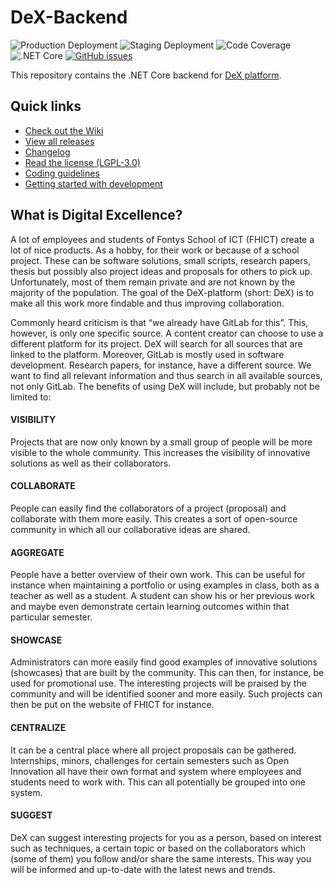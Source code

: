 # DeX-Backend
![Production Deployment](https://github.com/DigitalExcellence/dex-backend/workflows/Production%20Deployment/badge.svg) ![Staging Deployment](https://github.com/DigitalExcellence/dex-backend/workflows/Staging%20Deployment/badge.svg) ![Code Coverage](https://github.com/DigitalExcellence/dex-backend/workflows/Code%20Coverage/badge.svg) ![.NET Core](https://github.com/DigitalExcellence/dex-backend/workflows/.NET%20Core/badge.svg) [![GitHub issues](https://img.shields.io/github/issues/DigitalExcellence/dex-backend?style=plastic)](https://github.com/DigitalExcellence/dex-backend/issues)

This repository contains the .NET Core backend for [DeX platform](https://dex.software).

## Quick links

* [Check out the Wiki](https://github.com/DigitalExcellence/dex-backend/wiki)
* [View all releases](https://github.com/DigitalExcellence/dex-backend/releases)
* [Changelog](CHANGELOG.md)
* [Read the license (LGPL-3.0)](LICENSE.md)
* [Coding guidelines](https://github.com/DigitalExcellence/dex-backend/wiki/Coding-guidelines)
* [Getting started with development](https://github.com/DigitalExcellence/dex-backend/wiki/Getting-Started)

## What is Digital Excellence?
A lot of employees and students of Fontys School of ICT (FHICT) create a lot of nice products. As a hobby, for their work or because of a school project. These can be software solutions, small scripts, research papers, thesis but possibly also project ideas and proposals for others to pick up. Unfortunately, most of them remain private and are not known by the majority of the population. The goal of the DeX-platform (short: DeX) is to make all this work more findable and thus improving collaboration.

Commonly heard criticism is that “we already have GitLab for this”. This, however, is only one specific source. A content creator can choose to use a different platform for its project. DeX will search for all sources that are linked to the platform. Moreover, GitLab is mostly used in software development. Research papers, for instance, have a different source. We want to find all relevant information and thus search in all available sources, not only GitLab.
The benefits of using DeX will include, but probably not be limited to:

#### VISIBILITY
Projects that are now only known by a small group of people will be more visible to the whole community. This increases the visibility of innovative solutions as well as their collaborators.

#### COLLABORATE
People can easily find the collaborators of a project (proposal) and collaborate with them more easily. This creates a sort of open-source community in which all our collaborative ideas are shared.

#### AGGREGATE
People have a better overview of their own work. This can be useful for instance when maintaining a portfolio or using examples in class, both as a teacher as well as a student. A student can show his or her previous work and maybe even demonstrate certain learning outcomes within that particular semester.

#### SHOWCASE
Administrators can more easily find good examples of innovative solutions (showcases) that are built by the community. This can then, for instance, be used for promotional use. The interesting projects will be praised by the community and will be identified sooner and more easily. Such projects can then be put on the website of FHICT for instance.

#### CENTRALIZE
It can be a central place where all project proposals can be gathered. Internships, minors, challenges for certain semesters such as Open Innovation all have their own format and system where employees and students need to work with. This can all potentially be grouped into one system.

#### SUGGEST
DeX can suggest interesting projects for you as a person, based on interest such as techniques, a certain topic or based on the collaborators which (some of them) you follow and/or share the same interests. This way you will be informed and up-to-date with the latest news and trends.

